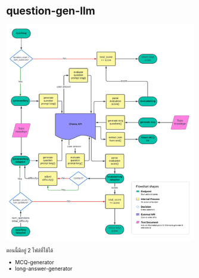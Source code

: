# question-gen-llm

![System Diagram](Flowchart-V2.png)

ตอนนี้มีอยู่ 2 ไฟล์ที่ใช้ได้

- MCQ-generator
- long-answer-generator
